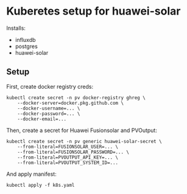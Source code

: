 # Kuberetes setup for huawei-solar

Installs:

 * influxdb
 * postgres
 * huawei-solar

## Setup

First, create docker registry creds:

    kubectl create secret -n pv docker-registry ghreg \
        --docker-server=docker.pkg.github.com \
        --docker-username=... \
        --docker-password=... \
        --docker-email=...

Then, create a secret for Huawei Fusionsolar and PVOutput:

    kubectl create secret -n pv generic huawei-solar-secret \
        --from-literal=FUSIONSOLAR_USER=... \
        --from-literal=FUSIONSOLAR_PASSWORD=... \
        --from-literal=PVOUTPUT_API_KEY=... \
        --from-literal=PVOUTPUT_SYSTEM_ID=...

And apply manifest:

    kubectl apply -f k8s.yaml
